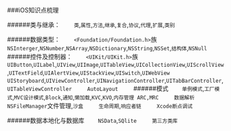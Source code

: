 ###iOS知识点梳理

######类与继承：
　　`类`,`属性`,`方法`,`继承`,`复合`,`协议`,`代理`,`扩展`,`类别`

######数据类型：
　　`<Foundation/Foundation.h>`族
　　`NSInterger`,`NSNumber`,`NSArray`,`NSDictionary`,`NSString`,`NSSet`,`结构体`,`NSNull`
　　
######控件及控制器：
　　`<UIKit/UIKit.h>`族
　　`UIButton`,`UILabel`,`UIView`,`UIImage`,`UITableView`,`UICollectionView`,`UIScrollView`,`UITextField`,`UIAlertView`,`UIStackView`,`UISwitch`,`UIWebView`
　　`UIStoryboard`,`UIViewController`,`UINavigationController`,`UITabBarController`,`UITableViewController`
　　
`AutoLayout`
　　
######模式
　　`单例模式`,`工厂模式`,`MVC设计模式`,`Block`,`通知`,`懒加载`,`KVC`,`KVO`,`内存管理 ARC,MRC`
　　
`数据解析`
　　
`NSFileManager`文件管理,`沙盒`
　　
`生命周期`,`响应者链`
　　
`Xcode断点调试`

######数据本地化与数据库
　　`NSData`,`SQlite`
　　
`第三方类库`